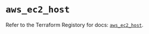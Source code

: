 # `aws_ec2_host`

Refer to the Terraform Registory for docs: [`aws_ec2_host`](https://registry.terraform.io/providers/hashicorp/aws/3.76.1/docs/resources/ec2_host).
